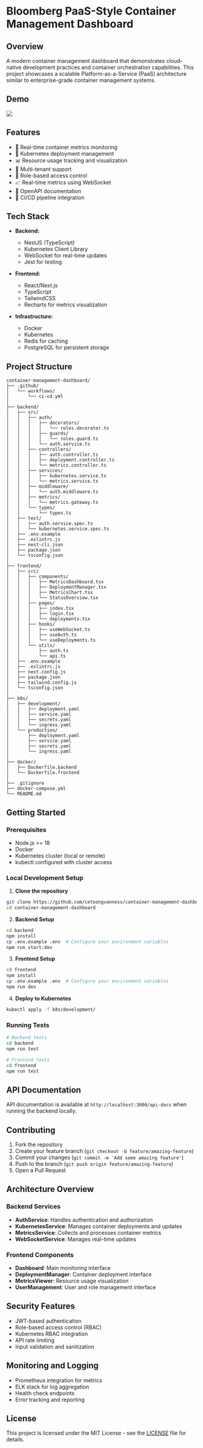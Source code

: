 # Bloomberg PaaS-Style Container Management Dashboard

## Overview
A modern container management dashboard that demonstrates cloud-native development practices and container orchestration capabilities. This project showcases a scalable Platform-as-a-Service (PaaS) architecture similar to enterprise-grade container management systems.

## Demo
![](https://github.com/ceteongvanness/container-management-dashboard)

## Features
- 🔄 Real-time container metrics monitoring
- 🚀 Kubernetes deployment management
- 📊 Resource usage tracking and visualization
- 👥 Multi-tenant support
- 🔐 Role-based access control
- 📈 Real-time metrics using WebSocket
- 📝 OpenAPI documentation
- 🔄 CI/CD pipeline integration

## Tech Stack
- **Backend:**
  - NestJS (TypeScript)
  - Kubernetes Client Library
  - WebSocket for real-time updates
  - Jest for testing
  
- **Frontend:**
  - React/Next.js
  - TypeScript
  - TailwindCSS
  - Recharts for metrics visualization
  
- **Infrastructure:**
  - Docker
  - Kubernetes
  - Redis for caching
  - PostgreSQL for persistent storage

## Project Structure
```
container-management-dashboard/
├── .github/
│   └── workflows/
│       └── ci-cd.yml
│
├── backend/
│   ├── src/
│   │   ├── auth/
│   │   │   ├── decorators/
│   │   │   │   └── roles.decorator.ts
│   │   │   ├── guards/
│   │   │   │   └── roles.guard.ts
│   │   │   └── auth.service.ts
│   │   ├── controllers/
│   │   │   ├── auth.controller.ts
│   │   │   ├── deployment.controller.ts
│   │   │   └── metrics.controller.ts
│   │   ├── services/
│   │   │   ├── kubernetes.service.ts
│   │   │   └── metrics.service.ts
│   │   ├── middleware/
│   │   │   └── auth.middleware.ts
│   │   ├── metrics/
│   │   │   └── metrics.gateway.ts
│   │   └── types/
│   │       └── types.ts
│   ├── test/
│   │   ├── auth.service.spec.ts
│   │   └── kubernetes.service.spec.ts
│   ├── .env.example
│   ├── .eslintrc.js
│   ├── nest-cli.json
│   ├── package.json
│   └── tsconfig.json
│
├── frontend/
│   ├── src/
│   │   ├── components/
│   │   │   ├── MetricsDashboard.tsx
│   │   │   ├── DeploymentManager.tsx
│   │   │   ├── MetricsChart.tsx
│   │   │   └── StatusOverview.tsx
│   │   ├── pages/
│   │   │   ├── index.tsx
│   │   │   ├── login.tsx
│   │   │   └── deployments.tsx
│   │   ├── hooks/
│   │   │   ├── useWebSocket.ts
│   │   │   ├── useAuth.ts
│   │   │   └── useDeployments.ts
│   │   └── utils/
│   │       ├── auth.ts
│   │       └── api.ts
│   ├── .env.example
│   ├── .eslintrc.js
│   ├── next.config.js
│   ├── package.json
│   ├── tailwind.config.js
│   └── tsconfig.json
│
├── k8s/
│   ├── development/
│   │   ├── deployment.yaml
│   │   ├── service.yaml
│   │   ├── secrets.yaml
│   │   └── ingress.yaml
│   └── production/
│       ├── deployment.yaml
│       ├── service.yaml
│       ├── secrets.yaml
│       └── ingress.yaml
│
├── docker/
│   ├── Dockerfile.backend
│   └── Dockerfile.frontend
│
├── .gitignore
├── docker-compose.yml
└── README.md
```

## Getting Started

### Prerequisites
- Node.js >= 18
- Docker
- Kubernetes cluster (local or remote)
- kubectl configured with cluster access

### Local Development Setup

1. **Clone the repository**
```bash
git clone https://github.com/ceteongvanness/container-management-dashboard.git
cd container-management-dashboard
```

2. **Backend Setup**
```bash
cd backend
npm install
cp .env.example .env  # Configure your environment variables
npm run start:dev
```

3. **Frontend Setup**
```bash
cd frontend
npm install
cp .env.example .env  # Configure your environment variables
npm run dev
```

4. **Deploy to Kubernetes**
```bash
kubectl apply -f k8s/development/
```

### Running Tests
```bash
# Backend tests
cd backend
npm run test

# Frontend tests
cd frontend
npm run test
```

## API Documentation
API documentation is available at `http://localhost:3000/api-docs` when running the backend locally.

## Contributing
1. Fork the repository
2. Create your feature branch (`git checkout -b feature/amazing-feature`)
3. Commit your changes (`git commit -m 'Add some amazing feature'`)
4. Push to the branch (`git push origin feature/amazing-feature`)
5. Open a Pull Request

## Architecture Overview

### Backend Services
- **AuthService**: Handles authentication and authorization
- **KubernetesService**: Manages container deployments and updates
- **MetricsService**: Collects and processes container metrics
- **WebSocketService**: Manages real-time updates

### Frontend Components
- **Dashboard**: Main monitoring interface
- **DeploymentManager**: Container deployment interface
- **MetricsViewer**: Resource usage visualization
- **UserManagement**: User and role management interface

## Security Features
- JWT-based authentication
- Role-based access control (RBAC)
- Kubernetes RBAC integration
- API rate limiting
- Input validation and sanitization

## Monitoring and Logging
- Prometheus integration for metrics
- ELK stack for log aggregation
- Health check endpoints
- Error tracking and reporting

## License
This project is licensed under the MIT License - see the [LICENSE](LICENSE) file for details.
